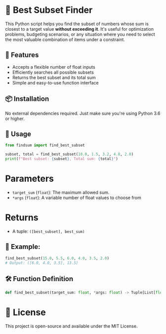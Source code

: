 # 🎯 Best Subset Finder

This Python script helps you find the subset of numbers whose sum is closest to a target value **without exceeding it**. It's useful for optimization problems, budgeting scenarios, or any situation where you need to select the most valuable combination of items under a constraint.

## 🚀 Features

- Accepts a flexible number of float inputs
- Efficiently searches all possible subsets
- Returns the best subset and its total sum
- Simple and easy-to-use function interface

## 📦 Installation

No external dependencies required. Just make sure you're using Python 3.6 or higher.

## 🧠 Usage

```python
from findsum import find_best_subset

subset, total = find_best_subset(10.0, 1.5, 3.2, 4.8, 2.0)
print(f"Best subset: {subset}, Total sum: {total}")
```

# Parameters
* `target_sum` (`float`): The maximum allowed sum.
* `*args` (`float`): A variable number of float values to choose from

# Returns
* A tuple: `([best_subset], best_sum)`

## 📘 Example: 
``` python
find_best_subset(15.0, 5.5, 6.0, 4.0, 3.5, 2.0)
# Output: ([6.0, 4.0, 3.5], 13.5)
```

## 🛠️ Function Definition
```python
def find_best_subset(target_sum: float, *args: float) -> Tuple[List[float], float]:
```

# 📄 License
This project is open-source and available under the MIT License.
